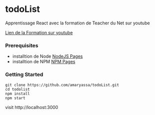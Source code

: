 
# todoList
Apprentissage React avec la formation de  Teacher du Net sur youtube 

[Lien de la Formation sur youtube](https://www.youtube.com/watch?v=5ZG0cNo6lgE&list=PLlxQJeQRaKDR94iHzoKL4D1hjVySbbDSd
)
### Prerequisites
* installtion de Node [NodeJS Pages](http://nodejs.org/)
* installtion de NPM [NPM Pages](https://www.npmjs.org/)
### Getting Started
```
git clone https://github.com/amaryassa/todoList.git
cd todolist
npm install
npm start
```
 visit http://localhost:3000
